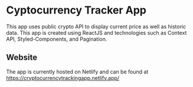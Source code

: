 # Cyptocurrency Tracker App

This app uses public crypto API to display current price as well as historic data.
This app is created using ReactJS and technologies such as Context API, Styled-Components, and Pagination.

## Website

The app is currently hosted on Netlify and can be found at https://cryptocurrencytrackingapp.netlify.app/
